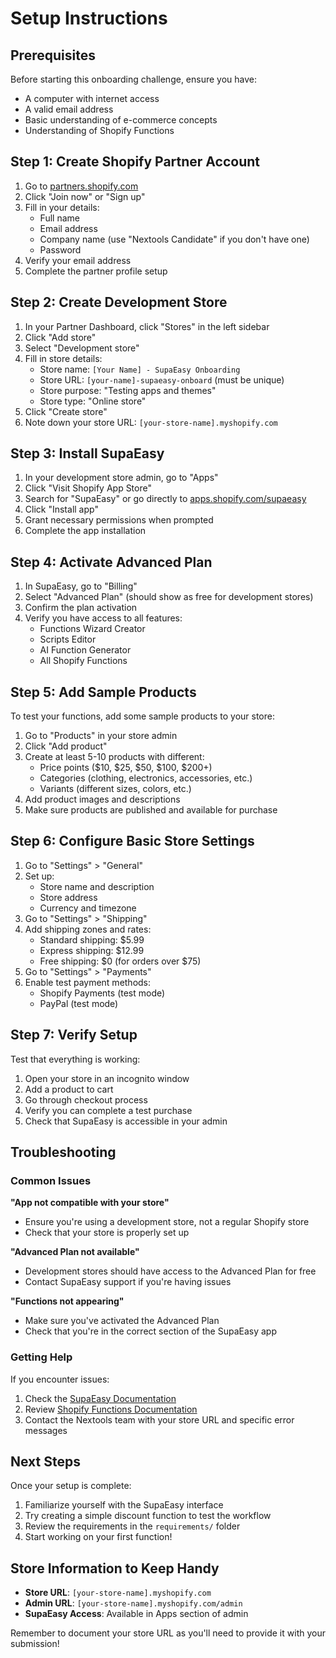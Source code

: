 # Setup Instructions

## Prerequisites

Before starting this onboarding challenge, ensure you have:

- A computer with internet access
- A valid email address
- Basic understanding of e-commerce concepts
- Understanding of Shopify Functions

## Step 1: Create Shopify Partner Account

1. Go to [partners.shopify.com](https://partners.shopify.com)
2. Click "Join now" or "Sign up"
3. Fill in your details:
   - Full name
   - Email address
   - Company name (use "Nextools Candidate" if you don't have one)
   - Password
4. Verify your email address
5. Complete the partner profile setup

## Step 2: Create Development Store

1. In your Partner Dashboard, click "Stores" in the left sidebar
2. Click "Add store"
3. Select "Development store"
4. Fill in store details:
   - Store name: `[Your Name] - SupaEasy Onboarding`
   - Store URL: `[your-name]-supaeasy-onboard` (must be unique)
   - Store purpose: "Testing apps and themes"
   - Store type: "Online store"
5. Click "Create store"
6. Note down your store URL: `[your-store-name].myshopify.com`

## Step 3: Install SupaEasy

1. In your development store admin, go to "Apps"
2. Click "Visit Shopify App Store"
3. Search for "SupaEasy" or go directly to [apps.shopify.com/supaeasy](https://apps.shopify.com/supaeasy)
4. Click "Install app"
5. Grant necessary permissions when prompted
6. Complete the app installation

## Step 4: Activate Advanced Plan

1. In SupaEasy, go to "Billing"
2. Select "Advanced Plan" (should show as free for development stores)
3. Confirm the plan activation
4. Verify you have access to all features:
   - Functions Wizard Creator
   - Scripts Editor
   - AI Function Generator
   - All Shopify Functions

## Step 5: Add Sample Products

To test your functions, add some sample products to your store:

1. Go to "Products" in your store admin
2. Click "Add product"
3. Create at least 5-10 products with different:
   - Price points ($10, $25, $50, $100, $200+)
   - Categories (clothing, electronics, accessories, etc.)
   - Variants (different sizes, colors, etc.)
4. Add product images and descriptions
5. Make sure products are published and available for purchase

## Step 6: Configure Basic Store Settings

1. Go to "Settings" > "General"
2. Set up:
   - Store name and description
   - Store address
   - Currency and timezone
3. Go to "Settings" > "Shipping"
4. Add shipping zones and rates:
   - Standard shipping: $5.99
   - Express shipping: $12.99
   - Free shipping: $0 (for orders over $75)
5. Go to "Settings" > "Payments"
6. Enable test payment methods:
   - Shopify Payments (test mode)
   - PayPal (test mode)

## Step 7: Verify Setup

Test that everything is working:

1. Open your store in an incognito window
2. Add a product to cart
3. Go through checkout process
4. Verify you can complete a test purchase
5. Check that SupaEasy is accessible in your admin

## Troubleshooting

### Common Issues

**"App not compatible with your store"**
- Ensure you're using a development store, not a regular Shopify store
- Check that your store is properly set up

**"Advanced Plan not available"**
- Development stores should have access to the Advanced Plan for free
- Contact SupaEasy support if you're having issues

**"Functions not appearing"**
- Make sure you've activated the Advanced Plan
- Check that you're in the correct section of the SupaEasy app

### Getting Help

If you encounter issues:
1. Check the [SupaEasy Documentation](https://www.youtube.com/playlist?list=PL1R4Cvuy2KfaqI59EJJRjx_-WwWEG4VnK)
2. Review [Shopify Functions Documentation](https://shopify.dev/docs/api/functions)
3. Contact the Nextools team with your store URL and specific error messages

## Next Steps

Once your setup is complete:
1. Familiarize yourself with the SupaEasy interface
2. Try creating a simple discount function to test the workflow
3. Review the requirements in the `requirements/` folder
4. Start working on your first function!

## Store Information to Keep Handy

- **Store URL**: `[your-store-name].myshopify.com`
- **Admin URL**: `[your-store-name].myshopify.com/admin`
- **SupaEasy Access**: Available in Apps section of admin

Remember to document your store URL as you'll need to provide it with your submission!
